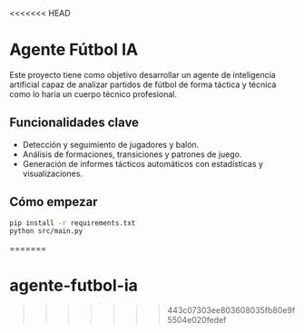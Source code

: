 <<<<<<< HEAD
# Agente Fútbol IA

Este proyecto tiene como objetivo desarrollar un agente de inteligencia artificial capaz de analizar partidos de fútbol de forma táctica y técnica como lo haría un cuerpo técnico profesional.

## Funcionalidades clave
- Detección y seguimiento de jugadores y balón.
- Análisis de formaciones, transiciones y patrones de juego.
- Generación de informes tácticos automáticos con estadísticas y visualizaciones.

## Cómo empezar
```bash
pip install -r requirements.txt
python src/main.py
```
=======
# agente-futbol-ia
>>>>>>> 443c07303ee803608035fb80e9f5504e020fedef
